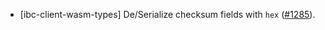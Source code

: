 - [ibc-client-wasm-types] De/Serialize checksum fields with `hex`
  ([#1285](https://github.com/cosmos/ibc-rs/issues/1285)).
